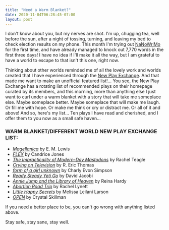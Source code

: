 ```yaml
---
title: "Need a Warm Blanket?"
date: 2020-11-04T06:28:45-07:00
layout: post
---
```


I don't know about you, but my nerves are shot. I'm up, chugging tea, well before the sun, after a night of tossing, turning, and leaving my bed to check election results on my phone. This month I'm trying out [NaNoWriMo](https://nanowrimo.org/) for the first time, and have already managed to knock out 7,770 words in the first three days! I have no idea if I'll make it all the way, but I am grateful to have a world to escape to that isn't this one, right now.

Thinking about other worlds reminded me of all the lovely work and worlds created that I have experienced through the [New Play Exchange](https://newplayexchange.org/dashboard). And that made me want to make an unofficial featured list!... You see, the New Play Exchange has a rotating list of recommended plays on their homepage curated by its members, and this morning, more than anything else I just want to curl under a warm blanket with a story that will take me someplace else. Maybe someplace better. Maybe someplace that will make me laugh. Or fill me with hope. Or make me think or cry or distract me. Or all of it and above! And so, here's my list... Ten plays I have read and cherished, and I offer them to you now as a small safe haven...

### WARM BLANKET/DIFFERENT WORLD NEW PLAY EXCHANGE LIST:

* [*Magellanica*](https://newplayexchange.org/plays/22087/magellanica) by E. M. Lewis  
* [*FLEX*](https://newplayexchange.org/plays/203306/flex) by Candrice Jones  
* [*The Impracticality of Modern-Day Mastodons*](https://newplayexchange.org/plays/18191/impracticality-modern-day-mastodons) by Rachel Teagle  
* [*Crying on Television*](https://newplayexchange.org/plays/459871/crying-television) by R. Eric Thomas  
* [*form of a girl unknown*](https://newplayexchange.org/plays/138485/form-girl-unknown) by Charly Evon Simpson  
* [*Ready Steady Yeti Go*](https://newplayexchange.org/plays/82567/ready-steady-yeti-go) by David Jacobi  
* [*Annie Jump and the Library of Heaven*](https://newplayexchange.org/plays/1401/annie-jump-and-library-heaven) by Reina Hardy  
* [*Abortion Road Trip*](https://newplayexchange.org/plays/58758/abortion-road-trip) by Rachel Lynett  
* [*Little Happy Secrets*](https://newplayexchange.org/plays/2969/little-happy-secrets) by Melissa Leilani Larson  
* [*OPEN*](https://newplayexchange.org/plays/53054/open) by Crystal Skillman  

If you need a better place to be, you can't go wrong with anything listed above.

Stay safe, stay sane, stay well.
